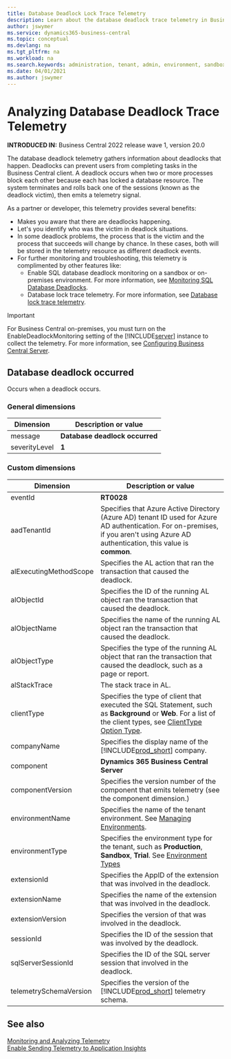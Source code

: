 ```yaml
---
title: Database Deadlock Lock Trace Telemetry
description: Learn about the database deadlock trace telemetry in Business Central  
author: jswymer
ms.service: dynamics365-business-central
ms.topic: conceptual
ms.devlang: na
ms.tgt_pltfrm: na
ms.workload: na
ms.search.keywords: administration, tenant, admin, environment, sandbox, telemetry
ms.date: 04/01/2021
ms.author: jswymer
---
```


# Analyzing Database Deadlock Trace Telemetry

**INTRODUCED IN:** Business Central 2022 release wave 1, version 20.0

The database deadlock telemetry gathers information about deadlocks that happen. Deadlocks can prevent users from completing tasks in the Business Central client. A deadlock occurs when two or more processes block each other because each has locked a database resource. The system terminates and rolls back one of the sessions (known as the deadlock victim), then emits a telemetry signal.

As a partner or developer, this telemetry provides several benefits:

- Makes you aware that there are deadlocks happening.
- Let's you identify who was the victim in deadlock situations.
- In some deadlock problems, the process that is the victim and the process that succeeds will change by chance. In these cases, both will be stored in the telemetry resource as different deadlock events.
- For further monitoring and troubleshooting, this telemetry is complimented by other features like:
  - Enable SQL database deadlock monitoring on a sandbox or on-premises environment. For more information, see [Monitoring SQL Database Deadlocks](monitor-database-deadlocks.md).
  - Database lock trace telemetry. For more information, see [Database lock trace telemetry](telemetry-database-locks-trace.md).

> [!IMPORTANT]
> For Business Central on-premises, you must turn on the EnableDeadlockMonitoring setting of the [!INCLUDE[server](../developer/includes/server.md#Database)] instance to collect the telemetry.  For more information, see [Configuring Business Central Server](configure-server-instance.md).

## Database deadlock occurred

Occurs when a deadlock occurs.

### General dimensions

|Dimension|Description or value|
|---------|-----|
|message|**Database deadlock occurred**|
|severityLevel|**1**|

### Custom dimensions

|Dimension|Description or value|
|---------|-----|
|eventId|**RT0028**|
|aadTenantId|Specifies that Azure Active Directory (Azure AD) tenant ID used for Azure AD authentication. For on-premises, if you aren't using Azure AD authentication, this value is **common**. |
|alExecutingMethodScope|Specifies the AL action that ran the transaction that caused the deadlock.|
|alObjectId|Specifies the ID of the running AL object ran the transaction that caused the deadlock. |
|alObjectName|Specifies the name of the running AL object ran the transaction that caused the deadlock.|
|alObjectType|Specifies the type of the running AL object that ran the transaction that caused the deadlock, such as a page or report. |
|alStackTrace|The stack trace in AL.|
|clientType|Specifies the type of client that executed the SQL Statement, such as **Background** or **Web**. For a list of the client types, see [ClientType Option Type](../developer/methods-auto/clienttype/clienttype-option.md).|
|companyName|Specifies the display name of the [!INCLUDE[prod_short](../developer/includes/prod_short.md)] company.|
|component|**Dynamics 365 Business Central Server**|
|componentVersion|Specifies the version number of the component that emits telemetry (see the component dimension.)|
|environmentName|Specifies the name of the tenant environment. See [Managing Environments](tenant-admin-center-environments.md).|
|environmentType|Specifies the environment type for the tenant, such as **Production**, **Sandbox**, **Trial**. See [Environment Types](tenant-admin-center-environments.md#types-of-environments)|
|extensionId|Specifies the AppID of the extension that was involved in the deadlock.|
|extensionName|Specifies the name of the extension that was involved in the deadlock.|
|extensionVersion|Specifies the version of that was involved in the deadlock.|
|sessionId|Specifies the ID of the session that was involved by the deadlock. |
|sqlServerSessionId|Specifies the ID of the SQL server session that involved in the deadlock. |
|telemetrySchemaVersion|Specifies the version of the [!INCLUDE[prod_short](../developer/includes/prod_short.md)] telemetry schema.|

## See also

[Monitoring and Analyzing Telemetry](telemetry-overview.md)  
[Enable Sending Telemetry to Application Insights](telemetry-enable-application-insights.md)  
